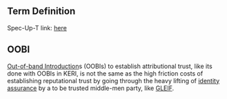 ## Term Definition

Spec-Up-T link: <a href='https://weboftrust.github.io/WOT-terms/docs/glossary/attributional-trust'>here</a>

## OOBI
[Out-of-band Introduction](out-of-band-introduction)s (OOBIs) to establish attributional trust, like its done with OOBIs in KERI, is not the same as the high friction costs of establishing reputational trust by going through the heavy lifting of [identity assurance](identity-assurance) by a to be trusted middle-men party, like [GLEIF](GLEIF).